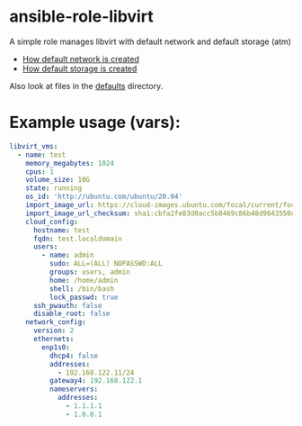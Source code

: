 # ansible-role-libvirt

A simple role manages libvirt with default network and default storage (atm)

* [How default network is created](/templates/network.xml.j2)
* [How default storage is created](/tasks/ensure-default-storage.yml)

Also look at files in the [defaults](/defaults) directory.

# Example usage (vars):

```yaml
libvirt_vms:
  - name: test
    memory_megabytes: 1024
    cpus: 1
    volume_size: 10G
    state: running
    os_id: 'http://ubuntu.com/ubuntu/20.04'
    import_image_url: https://cloud-images.ubuntu.com/focal/current/focal-server-cloudimg-amd64.img
    import_image_url_checksum: sha1:cbfa2fe83d0acc5b8469c86b48d9643550c35ff8
    cloud_config:
      hostname: test
      fqdn: test.localdomain
      users:
        - name: admin
          sudo: ALL=(ALL) NOPASSWD:ALL
          groups: users, admin
          home: /home/admin
          shell: /bin/bash
          lock_passwd: true
      ssh_pwauth: false
      disable_root: false
    network_config:
      version: 2
      ethernets:
        enp1s0:
          dhcp4: false
          addresses:
            - 192.168.122.11/24
          gateway4: 192.168.122.1
          nameservers:
            addresses:
              - 1.1.1.1
              - 1.0.0.1
```
